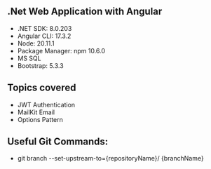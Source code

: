 .Net Web Application with Angular
---------------------------------------------------------------------------
* .NET SDK: 8.0.203
* Angular CLI: 17.3.2
* Node: 20.11.1
* Package Manager: npm 10.6.0
* MS SQL
* Bootstrap: 5.3.3

Topics covered
---------------------------------------------------------------------------
* JWT Authentication
* MailKit Email
* Options Pattern

Useful Git Commands:
---------------------------------------------------------------------------
* git branch --set-upstream-to={repositoryName}/<branch> {branchName}
